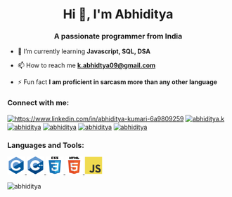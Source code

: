 <h1 align="center">Hi 👋, I'm Abhiditya</h1>
<h3 align="center">A passionate programmer from India</h3>


- 🌱 I’m currently learning **Javascript, SQL, DSA**

- 📫 How to reach me **k.abhidtya09@gmail.com**

- ⚡ Fun fact **I am proficient in sarcasm more than any other language**

<h3 align="left">Connect with me:</h3>
<p align="left">
<a href="https://linkedin.com/in/https://www.linkedin.com/in/abhiditya-kumari-6a9809259" target="blank"><img align="center" src="https://raw.githubusercontent.com/rahuldkjain/github-profile-readme-generator/master/src/images/icons/Social/linked-in-alt.svg" alt="https://www.linkedin.com/in/abhiditya-kumari-6a9809259" height="30" width="40" /></a>
<a href="https://instagram.com/abhiditya.k" target="blank"><img align="center" src="https://raw.githubusercontent.com/rahuldkjain/github-profile-readme-generator/master/src/images/icons/Social/instagram.svg" alt="abhiditya.k" height="30" width="40" /></a>
<a href="https://www.codechef.com/users/abhiditya" target="blank"><img align="center" src="https://cdn.jsdelivr.net/npm/simple-icons@3.1.0/icons/codechef.svg" alt="abhiditya" height="30" width="40" /></a>
<a href="https://www.hackerrank.com/abhiditya" target="blank"><img align="center" src="https://raw.githubusercontent.com/rahuldkjain/github-profile-readme-generator/master/src/images/icons/Social/hackerrank.svg" alt="abhiditya" height="30" width="40" /></a>
<a href="https://www.leetcode.com/abhiditya" target="blank"><img align="center" src="https://raw.githubusercontent.com/rahuldkjain/github-profile-readme-generator/master/src/images/icons/Social/leet-code.svg" alt="abhiditya" height="30" width="40" /></a>
<a href="https://auth.geeksforgeeks.org/user/abhiditya" target="blank"><img align="center" src="https://raw.githubusercontent.com/rahuldkjain/github-profile-readme-generator/master/src/images/icons/Social/geeks-for-geeks.svg" alt="abhiditya" height="30" width="40" /></a>
</p>

<h3 align="left">Languages and Tools:</h3>
<p align="left"> <a href="https://www.cprogramming.com/" target="_blank" rel="noreferrer"> <img src="https://raw.githubusercontent.com/devicons/devicon/master/icons/c/c-original.svg" alt="c" width="40" height="40"/> </a> <a href="https://www.w3schools.com/cpp/" target="_blank" rel="noreferrer"> <img src="https://raw.githubusercontent.com/devicons/devicon/master/icons/cplusplus/cplusplus-original.svg" alt="cplusplus" width="40" height="40"/> </a> <a href="https://www.w3schools.com/css/" target="_blank" rel="noreferrer"> <img src="https://raw.githubusercontent.com/devicons/devicon/master/icons/css3/css3-original-wordmark.svg" alt="css3" width="40" height="40"/> </a> <a href="https://www.w3.org/html/" target="_blank" rel="noreferrer"> <img src="https://raw.githubusercontent.com/devicons/devicon/master/icons/html5/html5-original-wordmark.svg" alt="html5" width="40" height="40"/> </a> <a href="https://developer.mozilla.org/en-US/docs/Web/JavaScript" target="_blank" rel="noreferrer"> <img src="https://raw.githubusercontent.com/devicons/devicon/master/icons/javascript/javascript-original.svg" alt="javascript" width="40" height="40"/> </a> </p>

<p><img align="center" src="https://github-readme-stats.vercel.app/api/top-langs?username=abhiditya&show_icons=true&locale=en&layout=compact" alt="abhiditya" /></p>

